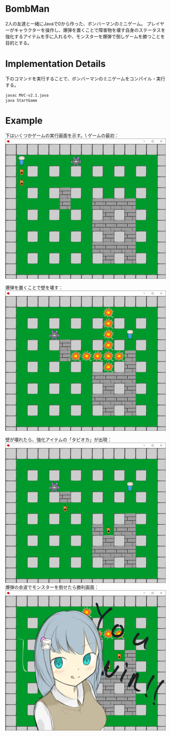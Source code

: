 # BombMan

2人の友達と一緒にJavaで0から作った、ボンバーマンのミニゲーム。
プレイヤーがキャラクターを操作し、爆弾を置くことで障害物を壊す自身のステータスを強化するアイテムを手に入れるや、モンスターを爆弾で倒しゲームを勝つことを目的とする。

# Implementation Details
下のコマンドを実行することで、ボンバーマンのミニゲームをコンパイル・実行する。
```
javac MVC-v2.1.java
java StartGame
```


# Example
下はいくつかゲームの実行画面を示す。\\
ゲームの最初：
<img src = 'fig/start.png'>

爆弾を置くことで壁を壊す：
<img src = 'fig/bomb_exploding.png'>

壁が壊れたら、強化アイテムの「タピオカ」が出現：
<img src = 'fig/item.png'>
爆弾の余波でモンスターを倒せたら勝利画面：
<img src = 'fig/win.png'>

            
            

